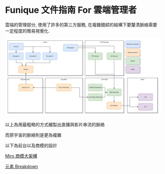 # Funique 文件指南 For 雲端管理者

雲端的管理部分, 使用了許多的第三方服務, 在複雜錯綜的結構下要釐清脈絡需要一定程度的簡易視覺化.

![MediaNetwork](../images/MediaNetwork.drawio.png)

以上為用最粗略的方式繪製出直播與影片串流的脈絡

而原宇宙的脈絡則是更為複雜

以下為前台以及商模的設計

[Miro 商模大架構](https://miro.com/app/board/uXjVOYp2zDc=/)

[元素 Breakdown](https://app.diagrams.net/#G1bJgeV2ls-_twaoIS5sxyEM5Pq3qgadko)

